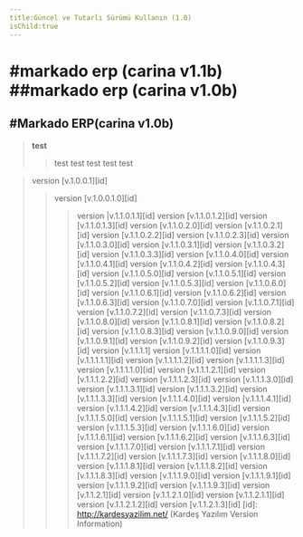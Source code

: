 ```yaml
---
title:Güncel ve Tutarlı Sürümü Kullanın (1.0)
isChild:true
---
```

#markado erp (carina v1.1b)
##markado erp (carina v1.0b)
=======

#Markado ERP(carina v1.0b)
-------
>**test**
>>test
>>test
>test
>test
>test





>  version    [v.1.0.0.1][id]
>> version    [v.1.0.0.1.0][id]   
>>>version    |v.1.1.0.1.1][id]
>>>version    [v.1.1.0.1.2][id]
>>>version    [v.1.1.0.1.3][id]
>> version    [v.1.1.0.2.0][id]
>>>version    [v.1.1.0.2.1][id]
>>>version    [v.1.1.0.2.2][id]
>>>version    [v.1.1.0.2.3][id]
>> version    [v.1.1.0.3.0][id]
>>>version    [v.1.1.0.3.1][id]
>>>version    [v.1.1.0.3.2][id]
>>>version    [v.1.1.0.3.3][id]
>> version    [v.1.1.0.4.0][id]
>>>version    [v.1.1.0.4.1][id]
>>>version    [v.1.1.0.4.2][id]
>>>version    [v.1.1.0.4.3][id]
>> version    [v.1.1.0.5.0][id]
>>>version    [v.1.1.0.5.1][id]
>>>version    [v.1.1.0.5.2][id]
>>>version    [v.1.1.0.5.3][id]
>> version    [v.1.1.0.6.0][id]
>>>version    [v.1.1.0.6.1][id]
>>>version    [v.1.1.0.6.2][id]
>>>version    [v.1.1.0.6.3][id]
>> version    [v.1.1.0.7.0][id]
>>>version    [v.1.1.0.7.1][id]
>>>version    [v.1.1.0.7.2][id]
>>>version    [v.1.1.0.7.3][id]
>> version    [v.1.1.0.8.0][id]
>>>version    [v.1.1.0.8.1][id]
>>>version    [v.1.1.0.8.2][id]
>>>version    [v.1.1.0.8.3][id]
>> version    [v.1.1.0.9.0][id]
>>>version    [v.1.1.0.9.1][id]
>>>version    [v.1.1.0.9.2][id]
>>>version    [v.1.1.0.9.3][id]
>  version    [v.1.1.1.1]
>> version    [v.1.1.1.1.0][id]
>>>version    [v.1.1.1.1.1][id]
>>>version    [v.1.1.1.1.2][id]
>>>version    [v.1.1.1.1.3][id]
>> version    [v.1.1.1.1.0][id]
>>>version    [v.1.1.1.2.1][id]
>>>version    [v.1.1.1.2.2][id]
>>>version    [v.1.1.1.2.3][id]
>> version    [v.1.1.1.3.0][id]
>>>version    [v.1.1.1.3.1][id]
>>>version    [v.1.1.1.3.2][id]
>>>version    [v.1.1.1.3.3][id]
>> version    [v.1.1.1.4.0][id]
>>>version    [v.1.1.1.4.1][id]
>>>version    [v.1.1.1.4.2][id]
>>>version    [v.1.1.1.4.3][id]
>> version    [v.1.1.1.5.0][id]
>>>version    [v.1.1.1.5.1][id]
>>>version    [v.1.1.1.5.2][id]
>>>version    [v.1.1.1.5.3][id]
>> version    [v.1.1.1.6.0][id]
>>>version    [v.1.1.1.6.1][id]
>>>version    [v.1.1.1.6.2][id]
>>>version    [v.1.1.1.6.3][id]
>> version    [v.1.1.1.7.0][id]
>>>version    [v.1.1.1.7.1][id]
>>>version    [v.1.1.1.7.2][id]
>>>version    [v.1.1.1.7.3][id]
>> version    [v.1.1.1.8.0][id]
>>>version    [v.1.1.1.8.1][id]
>>>version    [v.1.1.1.8.2][id]
>>>version    [v.1.1.1.8.3][id]
>> version    [v.1.1.1.9.0][id]
>>>version    [v.1.1.1.9.1][id]
>>>version    [v.1.1.1.9.2][id]
>>>version    [v.1.1.1.9.3][id]
>  version    [v.1.1.2.1][id]
>> version    [v.1.1.2.1.0][id]
>>>version    [v.1.1.2.1.1][id]
>>>version    [v.1.1.2.1.2][id]
>>>version    [v.1.1.2.1.3][id]
[id]: http://kardesyazilim.net/  (Kardeş Yazılım Version Information)